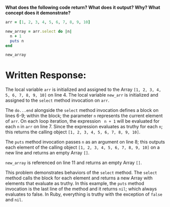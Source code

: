 **What does the following code return? What does it output? Why? What concept does it demonstrate?**

```ruby
arr = [1, 2, 3, 4, 5, 6, 7, 8, 9, 10]

new_array = arr.select do |n| 
  n + 1
  puts n
end

new_array
```
# Written Response:

The local variable `arr` is initialized and assigned to the Array `[1, 2, 3, 4, 5, 6, 7, 8, 9, 10]` on line 4. The local variable `new_arr` is initialized and assigned to the `select` method invocation on `arr`.

The `do...end` alongside the `select` method invocation defines a block on lines 6-9; within the block; the parameter `n` represents the current element of `arr`. On each loop iteration, the expression ` n + 1` will be evaluated for each `n`  in `arr` on line 7. Since the expression evaluates as truthy for each `n`; this returns the calling object `[1, 2, 3, 4, 5, 6, 7, 8, 9, 10]`.

The `puts` method invocation passes `n` as an argument on line 8; this outputs each element of the calling object `[1, 2, 3, 4, 5, 6, 7, 8, 9, 10]` on a new line and returns an empty Array `[]`.

`new_array` is referenced on line 11 and returns an empty Array `[]`.

This problem demonstrates behaviors of the `select` method. The `select` method calls the block for each element and returns a new Array with elements that evaluate as truthy. In this example, the `puts` method invocation is the last line of the method and it returns `nil`; which always evaluates to false. In Ruby, everything is truthy with the exception of `false` and `nil`.

